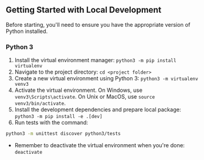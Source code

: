 ## Getting Started with Local Development

Before starting, you'll need to ensure you have the appropriate version of Python installed.

### Python 3

1. Install the virtual environment manager: `python3 -m pip install virtualenv`
2. Navigate to the project directory: `cd <project folder>`
3. Create a new virtual environment using Python 3: `python3 -m virtualenv venv3`
4. Activate the virtual environment. On Windows, use `venv3\Scripts\activate`. On Unix or MacOS, use `source venv3/bin/activate`.
5. Install the development dependencies and prepare local package: `python3 -m pip install -e .[dev]`
6. Run tests with the command: 
```bash
python3 -m unittest discover python3/tests
```
- Remember to deactivate the virtual environment when you're done: `deactivate`

